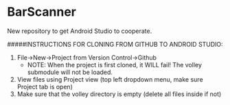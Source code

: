 # BarScanner
New repository to get Android Studio to cooperate.

#####INSTRUCTIONS FOR CLONING FROM GITHUB TO ANDROID STUDIO:
1. File->New->Project from Version Control->Github
    * NOTE: When the project is first cloned, it WILL fail! The volley submodule will not be loaded.
2. View files using Project view (top left dropdown menu, make sure Project tab is open)
3. Make sure that the volley directory is empty (delete all files inside if not)
